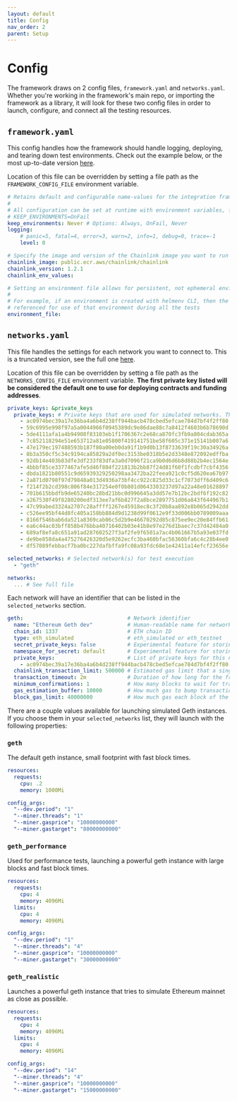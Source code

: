 ```yaml
---
layout: default
title: Config
nav_order: 2
parent: Setup
---
```


# Config

The framework draws on 2 config files, `framework.yaml` and `networks.yaml`. Whether you're working in the framework's main repo, or importing the framework as a library, it will look for these two config files in order to launch, configure, and connect all the testing resources.

## `framework.yaml`

This config handles how the framework should handle logging, deploying, and tearing down test environments. Check out the example below, or the most up-to-date version [here](https://github.com/smartcontractkit/chainlink-testing-framework/blob/main/framework.yaml).

Location of this file can be overridden by setting a file path as the `FRAMEWORK_CONFIG_FILE` environment variable.

```yaml
# Retains default and configurable name-values for the integration framework
#
# All configuration can be set at runtime with environment variables, for example:
# KEEP_ENVIRONMENTS=OnFail
keep_environments: Never # Options: Always, OnFail, Never
logging:
    # panic=5, fatal=4, error=3, warn=2, info=1, debug=0, trace=-1
    level: 0

# Specify the image and version of the Chainlink image you want to run tests against. Leave blank for default.
chainlink_image: public.ecr.aws/chainlink/chainlink
chainlink_version: 1.2.1
chainlink_env_values:

# Setting an environment file allows for persistent, not ephemeral environments on test execution
#
# For example, if an environment is created with helmenv CLI, then the YAML file outputted on creation can be
# referenced for use of that environment during all the tests
environment_file:
```

## `networks.yaml`

This file handles the settings for each network you want to connect to. This is a truncated version, see the full one [here](https://github.com/smartcontractkit/chainlink-testing-framework/blob/main/networks.yaml).

Location of this file can be overridden by setting a file path as the `NETWORKS_CONFIG_FILE` environment variable. **The first private key listed will be considered the default one to use for deploying contracts and funding addresses**.

```yaml
private_keys: &private_keys 
  private_keys: # Private keys that are used for simulated networks. These are publicly known keys for use only in simulated networks.
    - ac0974bec39a17e36ba4a6b4d238ff944bacb478cbed5efcae784d7bf4f2ff80
    - 59c6995e998f97a5a0044966f0945389dc9e86dae88c7a8412f4603b6b78690d
    - 5de4111afa1a4b94908f83103eb1f1706367c2e68ca870fc3fb9a804cdab365a
    - 7c852118294e51e653712a81e05800f419141751be58f605c371e15141b007a6
    - 47e179ec197488593b187f80a00eb0da91f1b9d0b13f8733639f19c30a34926a
    - 8b3a350cf5c34c9194ca85829a2df0ec3153be0318b5e2d3348e872092edffba
    - 92db14e403b83dfe3df233f83dfa3a0d7096f21ca9b0d6d6b8d88b2b4ec1564e
    - 4bbbf85ce3377467afe5d46f804f221813b2bb87f24d81f60f1fcdbf7cbf4356
    - dbda1821b80551c9d65939329250298aa3472ba22feea921c0cf5d620ea67b97
    - 2a871d0798f97d79848a013d4936a73bf4cc922c825d33c1cf7073dff6d409c6
    - f214f2b2cd398c806f84e317254e0f0b801d0643303237d97a22a48e01628897
    - 701b615bbdfb9de65240bc28bd21bbc0d996645a3dd57e7b12bc2bdf6f192c82
    - a267530f49f8280200edf313ee7af6b827f2a8bce2897751d06a843f644967b1
    - 47c99abed3324a2707c28affff1267e45918ec8c3f20b8aa892e8b065d2942dd
    - c526ee95bf44d8fc405a158bb884d9d1238d99f0612e9f33d006bb0789009aaa
    - 8166f546bab6da521a8369cab06c5d2b9e46670292d85c875ee9ec20e84ffb61
    - ea6c44ac03bff858b476bba40716402b03e41b8e97e276d1baec7c37d42484a0
    - 689af8efa8c651a91ad287602527f3af2fe9f6501a7ac4b061667b5a93e037fd
    - de9be858da4a475276426320d5e9262ecfc3ba460bfac56360bfa6c4c28b4ee0
    - df57089febbacf7ba0bc227dafbffa9fc08a93fdc68e1e42411a14efcf23656e

selected_networks: # Selected network(s) for test execution
  - "geth"

networks:
  ... # See full file
```

Each network will have an identifier that can be listed in the `selected_networks` section.

```yaml
geth:                                 # Network identifier
  name: "Ethereum Geth dev"           # Human-readable name for network
  chain_id: 1337                      # ETH chain ID
  type: eth_simulated                 # eth_simulated or eth_testnet
  secret_private_keys: false          # Experimental feature for storing private keys as Kubernetes secrets
  namespace_for_secret: default       # Experimental feature for storing private keys as Kubernetes secrets
  private_keys:                       # List of private keys for this network, used for funding and deploying contracts
    - ac0974bec39a17e36ba4a6b4d238ff944bacb478cbed5efcae784d7bf4f2ff80
  chainlink_transaction_limit: 500000 # Estimated gas limit that a single Chainlink tx might take (used for funding Chainlink nodes)
  transaction_timeout: 2m             # Duration of how long for the framework to wait for a confirmed transaction before timeout
  minimum_confirmations: 1            # How many blocks to wait for transaction to be confirmed
  gas_estimation_buffer: 10000        # How much gas to bump transaction an contract creations by (added to auto-estimations)
  block_gas_limit: 40000000           # How much gas each block of the network should be using
```

There are a couple values available for launching simulated Geth instances. If you choose them in your `selected_networks` list, they will launch with the following properties:

### `geth`

The default geth instance, small footprint with fast block times.

```yaml
resources:
  requests:
    cpu: .2
    memory: 1000Mi

config_args:
  "--dev.period": "1"
  "--miner.threads": "1"
  "--miner.gasprice": "10000000000"
  "--miner.gastarget": "80000000000"
```

### `geth_performance`

Used for performance tests, launching a powerful geth instance with large blocks and fast block times.

```yaml
resources:
  requests:
    cpu: 4
    memory: 4096Mi
  limits:
    cpu: 4
    memory: 4096Mi

config_args:
  "--dev.period": "1"
  "--miner.threads": "4"
  "--miner.gasprice": "10000000000"
  "--miner.gastarget": "30000000000"
```

### `geth_realistic`

Launches a powerful geth instance that tries to simulate Ethereum mainnet as close as possible.

```yaml
resources:
  requests:
    cpu: 4
    memory: 4096Mi
  limits:
    cpu: 4
    memory: 4096Mi

config_args:
  "--dev.period": "14"
  "--miner.threads": "4"
  "--miner.gasprice": "10000000000"
  "--miner.gastarget": "15000000000"
```
